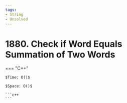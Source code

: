 ```yaml
---
tags:
- String
- Unsolved
---
```



# 1880. Check if Word Equals Summation of Two Words

=== "C++"

    $Time: O()$

    $Space: O()$

    ```c++
    ```